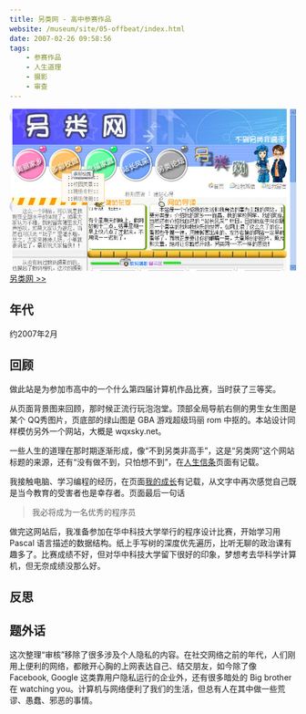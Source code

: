 ```yaml
---
title: 另类网 - 高中参赛作品
website: /museum/site/05-offbeat/index.html
date: 2007-02-26 09:58:56
tags:
    - 参赛作品
    - 人生道理
    - 摄影
    - 审查
---
```


[![页面截图](./offbeat/offbeat.jpg)](/museum/site/05-offbeat/index.html)
[另类网 >>](/museum/site/05-offbeat/index.html)

## 年代
约2007年2月

## 回顾
做此站是为参加市高中的一个什么第四届计算机作品比赛，当时获了三等奖。

从页面背景图来回顾，那时候正流行玩泡泡堂。顶部全局导航右侧的男生女生图是某个 QQ秀图片，页底部的绿山图是 GBA 游戏超级玛丽 rom 中抠的。本站设计同样模仿另外一个网站，大概是 wqxsky.net。

一些人生的道理在那时期逐渐形成，像“不到另类非高手”，这是“另类网”这个网站标题的来源，还有“没有做不到，只怕想不到”，在[人生信条](https://berlinchan.github.io/museum/site/05-offbeat/page/myself/motto.html)页面有记载。

我接触电脑、学习编程的经历，在页面[我的成长](https://berlinchan.github.io/museum/site/05-offbeat/page/myself/grow.html)有记载，从文字中再次感觉自己既是当今教育的受害者也是幸存者。页面最后一句话

> 我必将成为一名优秀的程序员

做完这网站后，我准备参加在华中科技大学举行的程序设计比赛，开始学习用 Pascal 语言描述的数据结构。纸上手写树的深度优先遍历，比听无聊的政治课有趣多了。比赛成绩不好，但对华中科技大学留下很好的印象，梦想考去华科学计算机，但无奈成绩没那么好。

## 反思

## 题外话
这次整理“审核”移除了很多涉及个人隐私的内容。在社交网络之前的年代，人们刚用上便利的网络，都敞开心胸的上网表达自己、结交朋友，如今除了像 Facebook, Google 这类靠用户隐私运行的企业外，还有很多暗处的 Big brother 在 watching you。计算机与网络便利了我们的生活，但总有人在其中做一些荒谬、愚蠢、邪恶的事情。
